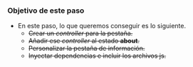 ### Objetivo de este paso

- En este paso, lo que queremos conseguir es lo siguiente.
    - ~~Crear un *controller* para la pestaña.~~
    - ~~Añadir ese *controller* al estado **about**.~~
    - ~~Personalizar la pestaña de información.~~
    - ~~Inyectar dependencias e incluir los archivos js.~~
